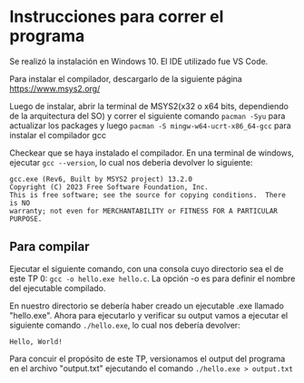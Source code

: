 # Instrucciones para correr el programa

Se realizó la instalación en Windows 10. El IDE utilizado fue VS Code. 


Para instalar el compilador, descargarlo de la siguiente página https://www.msys2.org/

Luego de instalar, abrir la terminal de MSYS2(x32 o x64 bits, dependiendo de la arquitectura del SO) y correr el siguiente comando `pacman -Syu` para actualizar los packages y luego `pacman -S mingw-w64-ucrt-x86_64-gcc` para instalar el compilador gcc

Checkear que se haya instalado el compilador. En una terminal de windows, ejecutar `gcc --version`, lo cual nos deberia devolver lo siguiente:

```
gcc.exe (Rev6, Built by MSYS2 project) 13.2.0
Copyright (C) 2023 Free Software Foundation, Inc.
This is free software; see the source for copying conditions.  There is NO
warranty; not even for MERCHANTABILITY or FITNESS FOR A PARTICULAR PURPOSE.
```

## Para compilar

Ejecutar el siguiente comando, con una consola cuyo directorio sea el de este TP 0: `gcc -o hello.exe hello.c`. La opción -o es para definir el nombre del ejecutable compilado.

En nuestro directorio se debería haber creado un ejecutable .exe llamado "hello.exe". Ahora para ejecutarlo y verificar su output vamos a  ejecutar el siguiente comando `./hello.exe`, lo cual nos debería devolver:

```
Hello, World!
```

Para concuir el propósito de este TP, versionamos el output del programa en el archivo "output.txt" ejecutando el comando `./hello.exe > output.txt`
